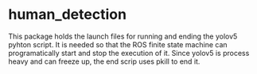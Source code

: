 # human_detection


This package holds the launch files for running and ending the yolov5 pyhton script. It is needed so that the ROS finite state machine can programatically start and stop the execution of it. Since yolov5 is process heavy and can freeze up, the end scrip uses pkill to end it.

